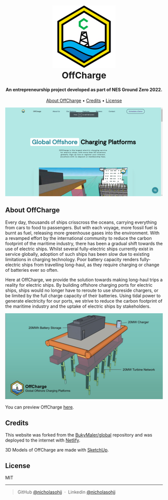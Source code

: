 
<h1 align="center">
  <br>
  <a href="https://offcharge.netlify.app/"><img src=Images/readme/logo.png alt="OffCharge" width="200"></a>
  <br>
    OffCharge
  <br>
</h1>


<h4 align="center">An entrepreneurship project developed as part of NES Ground Zero 2022.</h4>

<p align="center">
  <a href="#about-offcharge">About OffCharge</a> •
  <a href="#credits">Credits</a> •
  <a href="#license">License</a>
</p>

![screenshot](Images/readme/front-page.png)

## About OffCharge
Every day, thousands of ships crisscross the oceans, carrying everything from cars to food to passengers. But with each voyage, more fossil fuel is burnt as fuel, releasing more greenhouse gases into the environment. With a revamped effort  by the international community to reduce the carbon footprint of the maritime industry, there has been a gradual shift towards the use of electric ships. Whilst several fully-electric ships currently exist in service globally, adoption of such ships has been slow due to existing limitations in charging technology. Poor battery capacity renders fully-electric ships from travelling long-haul, as they require charging or change of batteries ever so often.

Here at OffCharge, we provide the solution towards making long-haul trips a reality for electric ships. By building offshore charging ports for electric ships, ships would no longer have to reroute to use shoreside chargers, or be limited by the full charge capacity of their batteries. Using tidal power to generate electricity for our ports, we strive to reduce the carbon footprint of the maritime industry and the uptake of electric ships by stakeholders.  

![Product Mockup](Images/readme/mock-up.jpg)

You can preview OffCharge [here](https://offcharge.netlify.app/).

## Credits

This website was forked from the [BukyMaler/global](https://github.com/BuckyMaler/global) repository and was deployed to the internet with [Netlify](https://www.netlify.com/).

3D Models of OffCharge are made with [SketchUp](https://www.sketchup.com/).
## License

MIT

---

> GitHub [@nicholasohjj](https://github.com/nicholasohjj) &nbsp;&middot;&nbsp;
> Linkedin [@nicholasohjj](https://www.linkedin.com/in/nicholasohjj)

